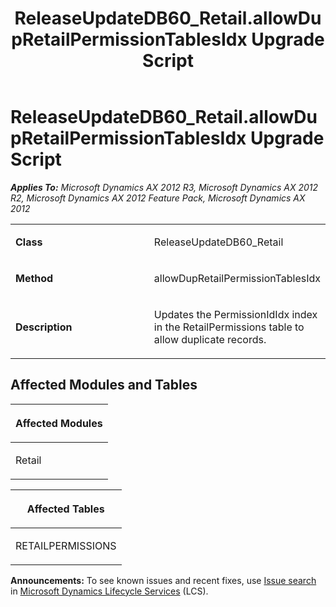 ﻿---
title: ReleaseUpdateDB60_Retail.allowDupRetailPermissionTablesIdx Upgrade Script
TOCTitle: ReleaseUpdateDB60_Retail.allowDupRetailPermissionTablesIdx Upgrade Script
ms:assetid: 392a921a-f1aa-8333-3e65-a5fadf323ab1
ms:mtpsurl: https://msdn.microsoft.com/en-us/library/JJ685228(v=AX.60)
ms:contentKeyID: 49707680
ms.date: 05/18/2015
mtps_version: v=AX.60
---

# ReleaseUpdateDB60\_Retail.allowDupRetailPermissionTablesIdx Upgrade Script 


_**Applies To:** Microsoft Dynamics AX 2012 R3, Microsoft Dynamics AX 2012 R2, Microsoft Dynamics AX 2012 Feature Pack, Microsoft Dynamics AX 2012_

<table>
<colgroup>
<col style="width: 50%" />
<col style="width: 50%" />
</colgroup>
<tbody>
<tr class="odd">
<td><p><strong>Class</strong></p></td>
<td><p>ReleaseUpdateDB60_Retail</p></td>
</tr>
<tr class="even">
<td><p><strong>Method</strong></p></td>
<td><p>allowDupRetailPermissionTablesIdx</p></td>
</tr>
<tr class="odd">
<td><p><strong>Description</strong></p></td>
<td><p>Updates the PermissionIdIdx index in the RetailPermissions table to allow duplicate records.</p></td>
</tr>
</tbody>
</table>


## Affected Modules and Tables

<table>
<colgroup>
<col style="width: 100%" />
</colgroup>
<thead>
<tr class="header">
<th><p>Affected Modules</p></th>
</tr>
</thead>
<tbody>
<tr class="odd">
<td><p>Retail</p></td>
</tr>
</tbody>
</table>


<table>
<colgroup>
<col style="width: 100%" />
</colgroup>
<thead>
<tr class="header">
<th><p>Affected Tables</p></th>
</tr>
</thead>
<tbody>
<tr class="odd">
<td><p>RETAILPERMISSIONS</p></td>
</tr>
</tbody>
</table>

  
**Announcements:** To see known issues and recent fixes, use [Issue search](http://go.microsoft.com/fwlink/?linkid=389258) in [Microsoft Dynamics Lifecycle Services](http://go.microsoft.com/fwlink/?linkid=306505) (LCS).

